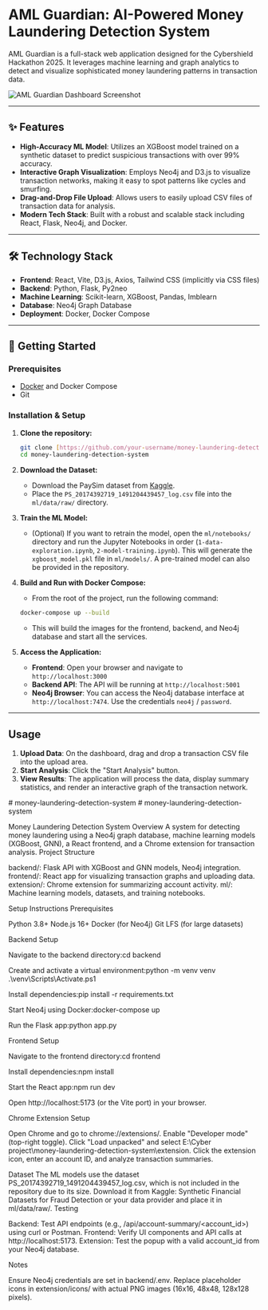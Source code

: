 # AML Guardian: AI-Powered Money Laundering Detection System

AML Guardian is a full-stack web application designed for the Cybershield Hackathon 2025. It leverages machine learning and graph analytics to detect and visualize sophisticated money laundering patterns in transaction data.

![AML Guardian Dashboard Screenshot](https://placehold.co/800x400/0a0a14/00f2ff?text=AML+Guardian+UI)

---

## ✨ Features

-   **High-Accuracy ML Model**: Utilizes an XGBoost model trained on a synthetic dataset to predict suspicious transactions with over 99% accuracy.
-   **Interactive Graph Visualization**: Employs Neo4j and D3.js to visualize transaction networks, making it easy to spot patterns like cycles and smurfing.
-   **Drag-and-Drop File Upload**: Allows users to easily upload CSV files of transaction data for analysis.
-   **Modern Tech Stack**: Built with a robust and scalable stack including React, Flask, Neo4j, and Docker.

---

## 🛠️ Technology Stack

-   **Frontend**: React, Vite, D3.js, Axios, Tailwind CSS (implicitly via CSS files)
-   **Backend**: Python, Flask, Py2neo
-   **Machine Learning**: Scikit-learn, XGBoost, Pandas, Imblearn
-   **Database**: Neo4j Graph Database
-   **Deployment**: Docker, Docker Compose

---

## 🚀 Getting Started

### Prerequisites

-   [Docker](https://www.docker.com/get-started) and Docker Compose
-   Git

### Installation & Setup

1.  **Clone the repository:**
    ```bash
    git clone [https://github.com/your-username/money-laundering-detection-system.git](https://github.com/your-username/money-laundering-detection-system.git)
    cd money-laundering-detection-system
    ```

2.  **Download the Dataset:**
    -   Download the PaySim dataset from [Kaggle](https://www.kaggle.com/datasets/ealaxi/paysim1).
    -   Place the `PS_20174392719_1491204439457_log.csv` file into the `ml/data/raw/` directory.

3.  **Train the ML Model:**
    -   (Optional) If you want to retrain the model, open the `ml/notebooks/` directory and run the Jupyter Notebooks in order (`1-data-exploration.ipynb`, `2-model-training.ipynb`). This will generate the `xgboost_model.pkl` file in `ml/models/`. A pre-trained model can also be provided in the repository.

4.  **Build and Run with Docker Compose:**
    -   From the root of the project, run the following command:
    ```bash
    docker-compose up --build
    ```
    -   This will build the images for the frontend, backend, and Neo4j database and start all the services.

5.  **Access the Application:**
    -   **Frontend**: Open your browser and navigate to `http://localhost:3000`
    -   **Backend API**: The API will be running at `http://localhost:5001`
    -   **Neo4j Browser**: You can access the Neo4j database interface at `http://localhost:7474`. Use the credentials `neo4j` / `password`.

---

## Usage

1.  **Upload Data**: On the dashboard, drag and drop a transaction CSV file into the upload area.
2.  **Start Analysis**: Click the "Start Analysis" button.
3.  **View Results**: The application will process the data, display summary statistics, and render an interactive graph of the transaction network.

#   m o n e y - l a u n d e r i n g - d e t e c t i o n - s y s t e m 
 
 #   m o n e y - l a u n d e r i n g - d e t e c t i o n - s y s t e m 
 
 



Money Laundering Detection System
Overview
A system for detecting money laundering using a Neo4j graph database, machine learning models (XGBoost, GNN), a React frontend, and a Chrome extension for transaction analysis.
Project Structure

backend/: Flask API with XGBoost and GNN models, Neo4j integration.
frontend/: React app for visualizing transaction graphs and uploading data.
extension/: Chrome extension for summarizing account activity.
ml/: Machine learning models, datasets, and training notebooks.

Setup Instructions
Prerequisites

Python 3.8+
Node.js 16+
Docker (for Neo4j)
Git LFS (for large datasets)

Backend Setup

Navigate to the backend directory:cd backend


Create and activate a virtual environment:python -m venv venv
.\venv\Scripts\Activate.ps1


Install dependencies:pip install -r requirements.txt


Start Neo4j using Docker:docker-compose up


Run the Flask app:python app.py



Frontend Setup

Navigate to the frontend directory:cd frontend


Install dependencies:npm install


Start the React app:npm run dev

Open http://localhost:5173 (or the Vite port) in your browser.

Chrome Extension Setup

Open Chrome and go to chrome://extensions/.
Enable "Developer mode" (top-right toggle).
Click "Load unpacked" and select E:\Cyber project\money-laundering-detection-system\extension.
Click the extension icon, enter an account ID, and analyze transaction summaries.

Dataset
The ML models use the dataset PS_20174392719_1491204439457_log.csv, which is not included in the repository due to its size. Download it from Kaggle: Synthetic Financial Datasets for Fraud Detection or your data provider and place it in ml/data/raw/.
Testing

Backend: Test API endpoints (e.g., /api/account-summary/<account_id>) using curl or Postman.
Frontend: Verify UI components and API calls at http://localhost:5173.
Extension: Test the popup with a valid account_id from your Neo4j database.

Notes

Ensure Neo4j credentials are set in backend/.env.
Replace placeholder icons in extension/icons/ with actual PNG images (16x16, 48x48, 128x128 pixels).
